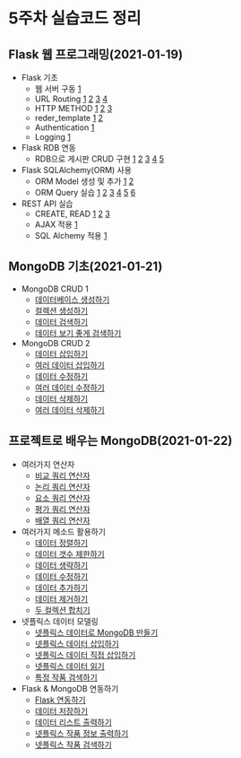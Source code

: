 # 5주차 실습코드 정리

## Flask 웹 프로그래밍(2021-01-19)

- Flask 기초
  - 웹 서버 구동 [1](https://github.com/ss-won/elice/tree/master/5주차/2021-01-19/웹%20서버%20구동.py)
  - URL Routing [1](https://github.com/ss-won/elice/tree/master/5주차/2021-01-19/Routing%20-URL%20매핑.py) [2](https://github.com/ss-won/elice/tree/master/5주차/2021-01-19/Variable%20Rules.py) [3](https://github.com/ss-won/elice/tree/master/5주차/2021-01-19/jsonify.py) [4](https://github.com/ss-won/elice/tree/master/5주차/2021-01-19/URL%20Building.py)
  - HTTP METHOD [1](https://github.com/ss-won/elice/tree/master/5주차/2021-01-19/HTTP-GET.py) [2](https://github.com/ss-won/elice/tree/master/5주차/2021-01-19/HTTP-POST.py) [3](https://github.com/ss-won/elice/tree/master/5주차/2021-01-19/HTTP-GET&POST.py)
  - reder_template [1](https://github.com/ss-won/elice/tree/master/5주차/2021-01-19/게시판%20CR.py) [2](https://github.com/ss-won/elice/tree/master/5주차/2021-01-19/게시판%20UD.py)
  - Authentication [1](https://github.com/ss-won/elice/tree/master/5주차/2021-01-19/로그인%20구현.py)
  - Logging [1](https://github.com/ss-won/elice/tree/master/5주차/2021-01-19/logging%20구현.py)
- Flask RDB 연동
  - RDB으로 게시판 CRUD 구현 [1](https://github.com/ss-won/elice/tree/master/5주차/2021-01-19/RDB%20게시판%20CR.py) [2](https://github.com/ss-won/elice/tree/master/5주차/2021-01-19/RDB%20게시판%20UD.py) [3](https://github.com/ss-won/elice/tree/master/5주차/2021-01-19/RDB%20중복방지.py) [4](https://github.com/ss-won/elice/tree/master/5주차/2021-01-19/RDB%20CREATE.py) [5](https://github.com/ss-won/elice/tree/master/5주차/2021-01-19/RDB%20READ.py)
- Flask SQLAlchemy(ORM) 사용
  - ORM Model 생성 및 추가 [1](https://github.com/ss-won/elice/tree/master/5주차/2021-01-19/ORM%20Model%20생성.py) [2](https://github.com/ss-won/elice/tree/master/5주차/2021-01-19/ORM%20Model%20add.py)
  - ORM Query 실습 [1](https://github.com/ss-won/elice/tree/master/5주차/2021-01-19/ORM%20Query%20-%20and,%20or.py) [2](https://github.com/ss-won/elice/tree/master/5주차/2021-01-19/ORM%20Query%20-%20equal,%20like.py) [3](https://github.com/ss-won/elice/tree/master/5주차/2021-01-19/ORM%20Query%20-%20in_.py) [4](https://github.com/ss-won/elice/tree/master/5주차/2021-01-19/ORM%20Query%20-%20limit,%20offset,%20count.py) [5](https://github.com/ss-won/elice/tree/master/5주차/2021-01-19/ORM%20Query%20-%20null.py) [6](https://github.com/ss-won/elice/tree/master/5주차/2021-01-19/ORM%20Query%20-%20order_by.py)
- REST API 실습
  - CREATE, READ [1](https://github.com/ss-won/elice/tree/master/5주차/2021-01-19/create%20구현.py) [2](https://github.com/ss-won/elice/tree/master/5주차/2021-01-19/read%20구현.py) [3](https://github.com/ss-won/elice/tree/master/5주차/2021-01-19/update&delete%20구현.py)
  - AJAX 적용 [1](https://github.com/ss-won/elice/tree/master/5주차/2021-01-19/AJAX%20구현.py)
  - SQL Alchemy 적용 [1](https://github.com/ss-won/elice/tree/master/5주차/2021-01-19/SQLAlchemy%20사용.py)

## MongoDB 기초(2021-01-21)

- MongoDB CRUD 1
  - [데이터베이스 생성하기](https://github.com/ss-won/elice/tree/master/5주차/2021-01-21/실습1.py)
  - [컬렉션 생성하기](https://github.com/ss-won/elice/tree/master/5주차/2021-01-21/실습2.py)
  - [데이터 검색하기](https://github.com/ss-won/elice/tree/master/5주차/2021-01-21/실습3.py)
  - [데이터 보기 좋게 검색하기](https://github.com/ss-won/elice/tree/master/5주차/2021-01-21/실습4.py)
- MongoDB CRUD 2
  - [데이터 삽입하기](https://github.com/ss-won/elice/tree/master/5주차/2021-01-21/실습5.py)
  - [여러 데이터 삽입하기](https://github.com/ss-won/elice/tree/master/5주차/2021-01-21/실습6.py)
  - [데이터 수정하기](https://github.com/ss-won/elice/tree/master/5주차/2021-01-21/실습7.py)
  - [여러 데이터 수정하기](https://github.com/ss-won/elice/tree/master/5주차/2021-01-21/실습8.py)
  - [데이터 삭제하기](https://github.com/ss-won/elice/tree/master/5주차/2021-01-21/실습9.py)
  - [여러 데이터 삭제하기](https://github.com/ss-won/elice/tree/master/5주차/2021-01-21/실습10.py)

## 프로젝트로 배우는 MongoDB(2021-01-22)

- 여러가지 연산자
  - [비교 쿼리 연산자](https://github.com/ss-won/elice/tree/master/5주차/2021-01-22/실습1.py)
  - [논리 쿼리 연산자](https://github.com/ss-won/elice/tree/master/5주차/2021-01-22/실습2.py)
  - [요소 쿼리 연산자](https://github.com/ss-won/elice/tree/master/5주차/2021-01-22/실습3.py)
  - [평가 쿼리 연산자](https://github.com/ss-won/elice/tree/master/5주차/2021-01-22/실습4.py)
  - [배열 쿼리 연산자](https://github.com/ss-won/elice/tree/master/5주차/2021-01-22/실습5.py)
- 여러가지 메소드 활용하기
  - [데이터 정렬하기](https://github.com/ss-won/elice/tree/master/5주차/2021-01-22/실습6.py)
  - [데이터 갯수 제한하기](https://github.com/ss-won/elice/tree/master/5주차/2021-01-22/실습7.py)
  - [데이터 생략하기](https://github.com/ss-won/elice/tree/master/5주차/2021-01-22/실습8.py)
  - [데이터 수정하기](https://github.com/ss-won/elice/tree/master/5주차/2021-01-22/실습9.py)
  - [데이터 추가하기](https://github.com/ss-won/elice/tree/master/5주차/2021-01-22/실습10.py)
  - [데이터 제거하기](https://github.com/ss-won/elice/tree/master/5주차/2021-01-22/실습11.py)
  - [두 컬렉션 합치기](https://github.com/ss-won/elice/tree/master/5주차/2021-01-22/실습12.py)
- 넷플릭스 데이터 모델링
  - [넷플릭스 데이터로 MongoDB 만들기](https://github.com/ss-won/elice/tree/master/5주차/2021-01-22/실습13.py)
  - [넷플릭스 데이터 삽입하기](https://github.com/ss-won/elice/tree/master/5주차/2021-01-22/실습14.py)
  - [넷플릭스 데이터 직접 삽입하기](https://github.com/ss-won/elice/tree/master/5주차/2021-01-22/실습15.py)
  - [넷플릭스 데이터 읽기](https://github.com/ss-won/elice/tree/master/5주차/2021-01-22/실습16.py)
  - [특정 작품 검색하기](https://github.com/ss-won/elice/tree/master/5주차/2021-01-22/실습17.py)
- Flask & MongoDB 연동하기
  - [Flask 연동하기](https://github.com/ss-won/elice/tree/master/5주차/2021-01-22/실습18.py)
  - [데이터 저장하기](https://github.com/ss-won/elice/tree/master/5주차/2021-01-22/실습19.py)
  - [데이터 리스트 출력하기](https://github.com/ss-won/elice/tree/master/5주차/2021-01-22/실습20.py)
  - [넷플릭스 작품 정보 출력하기](https://github.com/ss-won/elice/tree/master/5주차/2021-01-22/실습21.py)
  - [넷플릭스 작품 검색하기](https://github.com/ss-won/elice/tree/master/5주차/2021-01-22/실습22.py)
